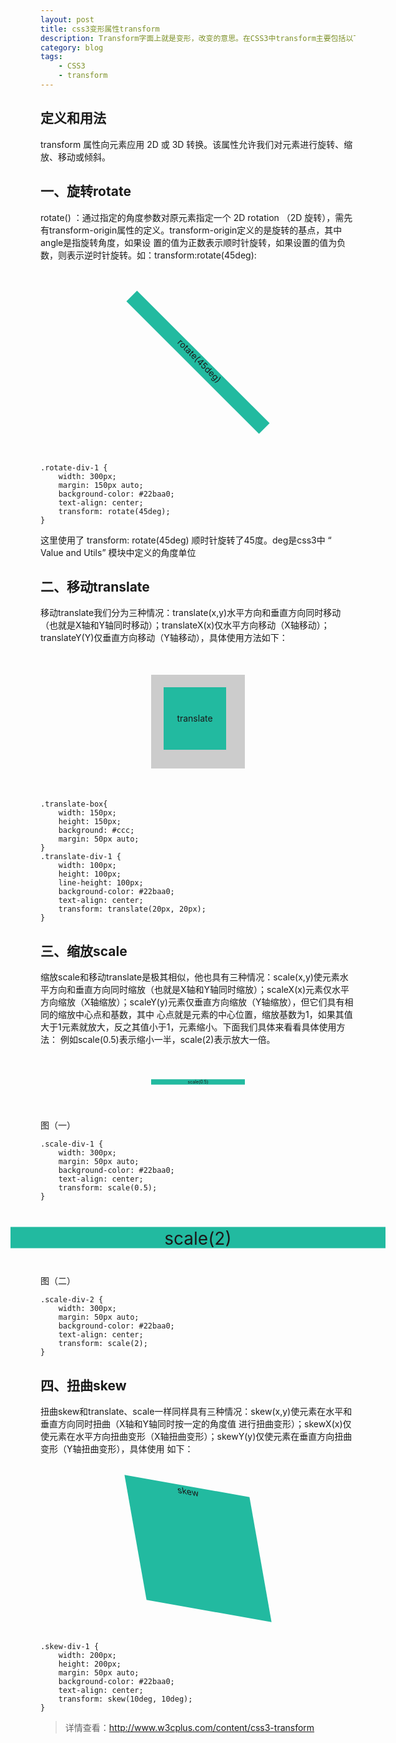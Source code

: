 ```yaml
---
layout: post
title: css3变形属性transform
description: Transform字面上就是变形，改变的意思。在CSS3中transform主要包括以下几种：旋转rotate、扭曲skew、缩放scale和移动translate以及矩阵变形matrix。
category: blog
tags:
    - CSS3
    - transform
---
```


## 定义和用法

transform 属性向元素应用 2D 或 3D 转换。该属性允许我们对元素进行旋转、缩放、移动或倾斜。

## 一、旋转rotate

rotate(<angle>) ：通过指定的角度参数对原元素指定一个 2D rotation （2D 旋转），需先有transform-origin属性的定义。transform-origin定义的是旋转的基点，其中angle是指旋转角度，如果设 置的值为正数表示顺时针旋转，如果设置的值为负数，则表示逆时针旋转。如：transform:rotate(45deg):

<div class="rotate-div-1">rotate(45deg)</div>
<style>
.rotate-div-1 {
	width: 300px;
	height: 24px;
	margin: 150px auto;
	background-color: #22baa0;
	text-align: center;
	transform: rotate(45deg);
}
</style>

	.rotate-div-1 {
		width: 300px;
		margin: 150px auto;
		background-color: #22baa0;
		text-align: center;
		transform: rotate(45deg);
	}

这里使用了 transform: rotate(45deg) 顺时针旋转了45度。deg是css3中 “ Value and Utils” 模块中定义的角度单位

## 二、移动translate

移动translate我们分为三种情况：translate(x,y)水平方向和垂直方向同时移动（也就是X轴和Y轴同时移动）；translateX(x)仅水平方向移动（X轴移动）；translateY(Y)仅垂直方向移动（Y轴移动），具体使用方法如下：

<div class="translate-box">
	<div class="translate-div-1">translate</div>
</div>
<style>
.translate-box{
	width: 150px;
	height: 150px;
	background: #ccc;
	margin: 50px auto;
}
.translate-div-1 {
	width: 100px;
	height: 100px;
	background-color: #22baa0;
	text-align: center;
	transform: translate(20px, 20px);
	line-height: 100px;
}
</style>

	.translate-box{
		width: 150px;
		height: 150px;
		background: #ccc;
		margin: 50px auto;
	}
	.translate-div-1 {
		width: 100px;
		height: 100px;
		line-height: 100px;
		background-color: #22baa0;
		text-align: center;
		transform: translate(20px, 20px);
	}

## 三、缩放scale

缩放scale和移动translate是极其相似，他也具有三种情况：scale(x,y)使元素水平方向和垂直方向同时缩放（也就是X轴和Y轴同时缩放）；scaleX(x)元素仅水平方向缩放（X轴缩放）；scaleY(y)元素仅垂直方向缩放（Y轴缩放），但它们具有相同的缩放中心点和基数，其中 心点就是元素的中心位置，缩放基数为1，如果其值大于1元素就放大，反之其值小于1，元素缩小。下面我们具体来看看具体使用方法：
例如scale(0.5)表示缩小一半，scale(2)表示放大一倍。

<div class="scale-div-1">scale(0.5)</div>

<p class="pic-tips">图（一）</p>

<style>
.scale-div-1 {
	width: 300px;
	margin: 50px auto;
	background-color: #22baa0;
	text-align: center;
	transform: scale(0.5);
}
.scale-div-2 {
	width: 300px;
	margin: 50px auto;
	background-color: #22baa0;
	text-align: center;
	transform: scale(2);
}
</style>

	.scale-div-1 {
		width: 300px;
		margin: 50px auto;
		background-color: #22baa0;
		text-align: center;
		transform: scale(0.5);
	}

<div class="scale-div-2">scale(2)</div>

<p class="pic-tips">图（二）</p>

	.scale-div-2 {
		width: 300px;
		margin: 50px auto;
		background-color: #22baa0;
		text-align: center;
		transform: scale(2);
	}

## 四、扭曲skew

扭曲skew和translate、scale一样同样具有三种情况：skew(x,y)使元素在水平和垂直方向同时扭曲（X轴和Y轴同时按一定的角度值 进行扭曲变形）；skewX(x)仅使元素在水平方向扭曲变形（X轴扭曲变形）；skewY(y)仅使元素在垂直方向扭曲变形（Y轴扭曲变形），具体使用 如下：

<div class="skew-div-1">skew</div>
<style>
.skew-div-1 {
	width: 200px;
	height: 200px;
	margin: 50px auto;
	background-color: #22baa0;
	text-align: center;
	transform: skew(10deg, 10deg);
}
</style>

	.skew-div-1 {
		width: 200px;
		height: 200px;
		margin: 50px auto;
		background-color: #22baa0;
		text-align: center;
		transform: skew(10deg, 10deg);
	}

> 详情查看：<a href="http://www.w3cplus.com/content/css3-transform">http://www.w3cplus.com/content/css3-transform</a>